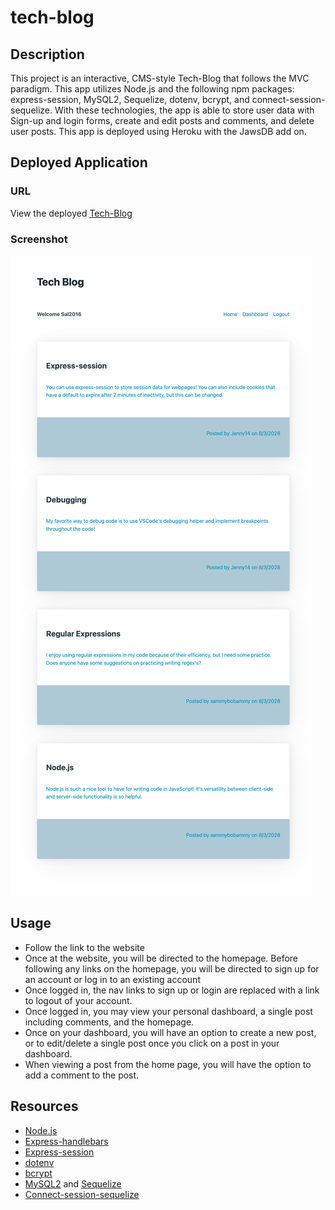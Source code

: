 # tech-blog
## Description
  This project is an interactive, CMS-style Tech-Blog that follows the MVC paradigm. This app utilizes Node.js and the following npm packages: express-session, MySQL2, Sequelize, dotenv, bcrypt, and connect-session-sequelize. With these technologies, the app is able to store user data with Sign-up and login forms, create and edit posts and comments, and delete user posts. This app is deployed using Heroku with the JawsDB add on.
## Deployed Application
### URL
View the deployed [Tech-Blog](https://mvc-tech-blog-2023-86b27f515ccd.herokuapp.com/)
### Screenshot
![screenshot](./public/images/tech-blog-screenshot.png)
## Usage
  - Follow the link to the website
  - Once at the website, you will be directed to the homepage. Before following any links on the homepage, you will be directed to sign up for an account or log in to an existing account
  - Once logged in, the nav links to sign up or login are replaced with a link to logout of your account.
  - Once logged in, you may view your personal dashboard, a single post including comments, and the homepage.
  - Once on your dashboard, you will have an option to create a new post, or to edit/delete a single post once you click on a post in your dashboard.
  - When viewing a post from the home page, you will have the option to add a comment to the post.

## Resources
- [Node.js](https://nodejs.org/en)
- [Express-handlebars](https://www.npmjs.com/package/express-handlebars)
- [Express-session](https://www.npmjs.com/package/express-session)
- [dotenv](https://www.npmjs.com/package/dotenv)
- [bcrypt](https://www.npmjs.com/package/bcrypt)
- [MySQL2](https://www.npmjs.com/package/mysql2) and [Sequelize](https://www.npmjs.com/package/sequelize)
- [Connect-session-sequelize](https://www.npmjs.com/package/connect-session-sequelize)